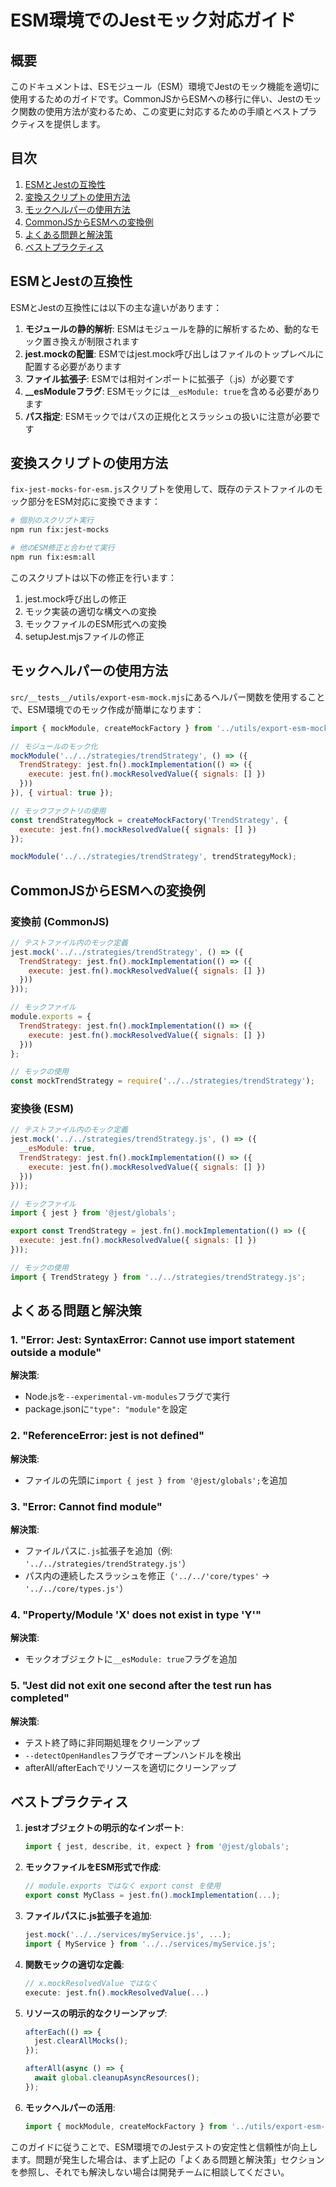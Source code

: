 # ESM環境でのJestモック対応ガイド

## 概要

このドキュメントは、ESモジュール（ESM）環境でJestのモック機能を適切に使用するためのガイドです。CommonJSからESMへの移行に伴い、Jestのモック関数の使用方法が変わるため、この変更に対応するための手順とベストプラクティスを提供します。

## 目次

1. [ESMとJestの互換性](#esmとjestの互換性)
2. [変換スクリプトの使用方法](#変換スクリプトの使用方法)
3. [モックヘルパーの使用方法](#モックヘルパーの使用方法)
4. [CommonJSからESMへの変換例](#commonjsからesmへの変換例)
5. [よくある問題と解決策](#よくある問題と解決策)
6. [ベストプラクティス](#ベストプラクティス)

## ESMとJestの互換性

ESMとJestの互換性には以下の主な違いがあります：

1. **モジュールの静的解析**: ESMはモジュールを静的に解析するため、動的なモック置き換えが制限されます
2. **jest.mockの配置**: ESMではjest.mock呼び出しはファイルのトップレベルに配置する必要があります
3. **ファイル拡張子**: ESMでは相対インポートに拡張子（.js）が必要です
4. **__esModuleフラグ**: ESMモックには`__esModule: true`を含める必要があります
5. **パス指定**: ESMモックではパスの正規化とスラッシュの扱いに注意が必要です

## 変換スクリプトの使用方法

`fix-jest-mocks-for-esm.js`スクリプトを使用して、既存のテストファイルのモック部分をESM対応に変換できます：

```bash
# 個別のスクリプト実行
npm run fix:jest-mocks

# 他のESM修正と合わせて実行
npm run fix:esm:all
```

このスクリプトは以下の修正を行います：

1. jest.mock呼び出しの修正
2. モック実装の適切な構文への変換
3. モックファイルのESM形式への変換
4. setupJest.mjsファイルの修正

## モックヘルパーの使用方法

`src/__tests__/utils/export-esm-mock.mjs`にあるヘルパー関数を使用することで、ESM環境でのモック作成が簡単になります：

```javascript
import { mockModule, createMockFactory } from '../utils/export-esm-mock.mjs';

// モジュールのモック化
mockModule('../../strategies/trendStrategy', () => ({
  TrendStrategy: jest.fn().mockImplementation(() => ({
    execute: jest.fn().mockResolvedValue({ signals: [] })
  }))
}), { virtual: true });

// モックファクトリの使用
const trendStrategyMock = createMockFactory('TrendStrategy', {
  execute: jest.fn().mockResolvedValue({ signals: [] })
});

mockModule('../../strategies/trendStrategy', trendStrategyMock);
```

## CommonJSからESMへの変換例

### 変換前 (CommonJS)

```javascript
// テストファイル内のモック定義
jest.mock('../../strategies/trendStrategy', () => ({
  TrendStrategy: jest.fn().mockImplementation(() => ({
    execute: jest.fn().mockResolvedValue({ signals: [] })
  }))
}));

// モックファイル
module.exports = {
  TrendStrategy: jest.fn().mockImplementation(() => ({
    execute: jest.fn().mockResolvedValue({ signals: [] })
  }))
};

// モックの使用
const mockTrendStrategy = require('../../strategies/trendStrategy');
```

### 変換後 (ESM)

```javascript
// テストファイル内のモック定義
jest.mock('../../strategies/trendStrategy.js', () => ({
  __esModule: true,
  TrendStrategy: jest.fn().mockImplementation(() => ({
    execute: jest.fn().mockResolvedValue({ signals: [] })
  }))
}));

// モックファイル
import { jest } from '@jest/globals';

export const TrendStrategy = jest.fn().mockImplementation(() => ({
  execute: jest.fn().mockResolvedValue({ signals: [] })
}));

// モックの使用
import { TrendStrategy } from '../../strategies/trendStrategy.js';
```

## よくある問題と解決策

### 1. "Error: Jest: SyntaxError: Cannot use import statement outside a module"

**解決策**:
- Node.jsを`--experimental-vm-modules`フラグで実行
- package.jsonに`"type": "module"`を設定

### 2. "ReferenceError: jest is not defined"

**解決策**:
- ファイルの先頭に`import { jest } from '@jest/globals';`を追加

### 3. "Error: Cannot find module"

**解決策**:
- ファイルパスに`.js`拡張子を追加（例: `'../../strategies/trendStrategy.js'`）
- パス内の連続したスラッシュを修正（`'../../'core/types'` → `'../../core/types.js'`）

### 4. "Property/Module 'X' does not exist in type 'Y'"

**解決策**:
- モックオブジェクトに`__esModule: true`フラグを追加

### 5. "Jest did not exit one second after the test run has completed"

**解決策**:
- テスト終了時に非同期処理をクリーンアップ
- `--detectOpenHandles`フラグでオープンハンドルを検出
- afterAll/afterEachでリソースを適切にクリーンアップ

## ベストプラクティス

1. **jestオブジェクトの明示的なインポート**:
   ```javascript
   import { jest, describe, it, expect } from '@jest/globals';
   ```

2. **モックファイルをESM形式で作成**:
   ```javascript
   // module.exports ではなく export const を使用
   export const MyClass = jest.fn().mockImplementation(...);
   ```

3. **ファイルパスに.js拡張子を追加**:
   ```javascript
   jest.mock('../../services/myService.js', ...);
   import { MyService } from '../../services/myService.js';
   ```

4. **関数モックの適切な定義**:
   ```javascript
   // x.mockResolvedValue ではなく
   execute: jest.fn().mockResolvedValue(...)
   ```

5. **リソースの明示的なクリーンアップ**:
   ```javascript
   afterEach(() => {
     jest.clearAllMocks();
   });
   
   afterAll(async () => {
     await global.cleanupAsyncResources();
   });
   ```

6. **モックヘルパーの活用**:
   ```javascript
   import { mockModule, createMockFactory } from '../utils/export-esm-mock.mjs';
   ```

このガイドに従うことで、ESM環境でのJestテストの安定性と信頼性が向上します。問題が発生した場合は、まず上記の「よくある問題と解決策」セクションを参照し、それでも解決しない場合は開発チームに相談してください。 